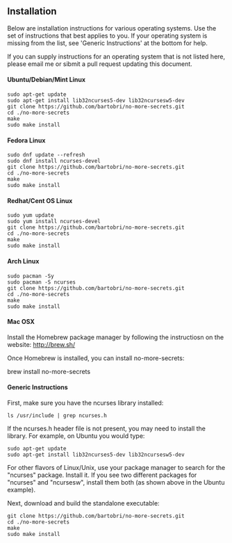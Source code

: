 Installation
------------

Below are installation instructions for various operating systems. Use the set of instructions that
best applies to you. If your operating system is missing from the list, see 'Generic Instructions'
at the bottom for help.

If you can supply instructions for an operating system that is not listed here, please email me or
sibmit a pull request updating this document.

#### Ubuntu/Debian/Mint Linux

```
sudo apt-get update
sudo apt-get install lib32ncurses5-dev lib32ncursesw5-dev
git clone https://github.com/bartobri/no-more-secrets.git
cd ./no-more-secrets
make
sudo make install
```

#### Fedora Linux

```
sudo dnf update --refresh
sudo dnf install ncurses-devel
git clone https://github.com/bartobri/no-more-secrets.git
cd ./no-more-secrets
make
sudo make install
```

#### Redhat/Cent OS Linux

```
sudo yum update
sudo yum install ncurses-devel
git clone https://github.com/bartobri/no-more-secrets.git
cd ./no-more-secrets
make
sudo make install
```

#### Arch Linux

```
sudo pacman -Sy
sudo pacman -S ncurses
git clone https://github.com/bartobri/no-more-secrets.git
cd ./no-more-secrets
make
sudo make install
```

#### Mac OSX

Install the Homebrew package manager by following the instructiosn on the website: http://brew.sh/

Once Homebrew is installed, you can install no-more-secrets:

brew install no-more-secrets

#### Generic Instructions

First, make sure you have the ncurses library installed:
```
ls /usr/include | grep ncurses.h
```
If the ncurses.h header file is not present, you may need to install the library. For example, on
Ubuntu you would type:
```
sudo apt-get update
sudo apt-get install lib32ncurses5-dev lib32ncursesw5-dev
```
For other flavors of Linux/Unix, use your package manager to search for the "ncurses" package. Install
it. If you see two different packages for "ncurses" and "ncursesw", install them both (as shown above
in the Ubuntu example).

Next, download and build the standalone executable:
```
git clone https://github.com/bartobri/no-more-secrets.git
cd ./no-more-secrets
make
sudo make install
```

